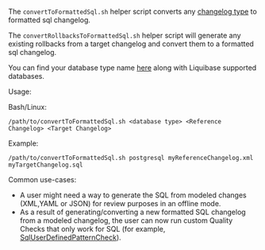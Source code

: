The `convertToFormattedSql.sh` helper script converts any [changelog type](https://docs.liquibase.com/concepts/changelogs/working-with-changelogs.html) to formatted sql changelog.

The `convertRollbacksToFormattedSql.sh` helper script will generate any existing rollbacks from a target changelog and convert them to a formatted sql changelog.

You can find your database type name [here](https://www.liquibase.org/get-started/databases) along with Liquibase supported databases.

Usage:

Bash/Linux:
```console
/path/to/convertToFormattedSql.sh <database type> <Reference Changelog> <Target Changelog>
```

Example:
```console
/path/to/convertToFormattedSql.sh postgresql myReferenceChangelog.xml myTargetChangelog.sql
```

Common use-cases:
* A user might need a way to generate the SQL from modeled changes (XML,YAML or JSON) for review purposes in an offline mode.
* As a result of generating/converting a new formatted SQL changelog from a modeled changelog, the user can now run custom Quality Checks that only work for SQL (for example, [SqlUserDefinedPatternCheck](https://docs.liquibase.com/commands/quality-checks/getting-started-with-the-checks-command.html)).

